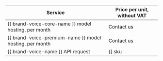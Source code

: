| Service | Price per unit, without VAT |
| ----- | ----- |
| {{ brand-voice-core-name }} model hosting, per month | Contact us |
| {{ brand-voice-premium-name }} model hosting, per month| Contact us |
| {{ brand-voice-name }} API request | {{ sku|USD|speechkit.tts.dialogue_platform.v1|string }} |
